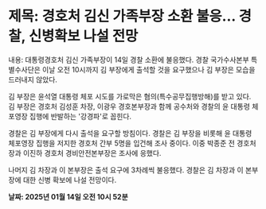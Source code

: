 # **제목: 경호처 김신 가족부장 소환 불응… 경찰, 신병확보 나설 전망**

  내용: 대통령경호처 김신 가족부장이 14일 경찰 소환에 불응했다. 경찰 국가수사본부 특별수사단은 이날 오전 10시까지 김 부장에게 출석할 것을 요구했으나 김 부장은 모습을 드러내지 않았다.

김 부장은 윤석열 대통령 체포 시도를 가로막은 혐의(특수공무집행방해)를 받고 있다. 김 부장은 경호처 김성훈 차장, 이광우 경호본부장과 함께 공수처와 경찰의 윤 대통령 체포영장 집행에 반발하는 '강경파'로 꼽힌다.

경찰은 김 부장에게 다시 출석을 요구할 방침이다. 경찰은 김 부장을 비롯해 윤 대통령 체포영장 집행을 저지한 경호처 간부 5명을 입건해 조사 중이다. 이중 박종준 전 경호처장과 이진하 경호처 경비안전본부장은 조사에 응했다.

나머지 김 차장과 이 본부장은 출석 요구에 3차례씩 불응했다. 경찰은 김 차장과 이 본부장에 대한 신병 확보에 나설 전망이다.

  **날짜: 2025년 01월 14일 오전 10시 52분**